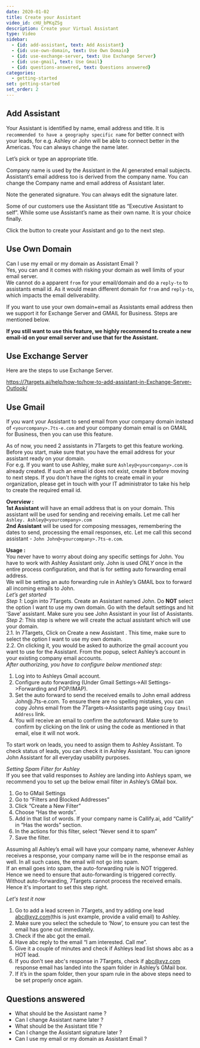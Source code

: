 ```yaml
---
date: 2020-01-02
title: Create your Assistant
video_id: cHU_bPKqZSg
description: Create your Virtual Assistant 
type: Video
sidebar:
  - {id: add-assistant, text: Add Assistant}
  - {id: use-own-domain, text: Use Own Domain}
  - {id: use-exchange-server, text: Use Exchange Server}
  - {id: use-gmail, text: Use Gmail}
  - {id: questions-answered, text: Questions answered}
categories:
  - getting-started
set: getting-started
set_order: 2
---
```


## Add Assistant

Your Assistant is identified by name, email address and title. It is `recommended to have a geography specific name` for better connect with your leads, for e.g. Ashley or John will be able to connect better in the Americas. You can always change the name later.

Let’s pick or type an appropriate title. 

Company name is used by the Assistant in the AI generated email subjects. Assistant’s email address too is derived from the company name. You can change the Company name and email address of Assistant later.

Note the generated signature. You can always edit the signature later.

Some of our customers use the Assistant title as “Executive Assistant to self”. While some use Assistant’s name as their own name. It is your choice finally. 

Click the button to create your Assistant and go to the next step.

## Use Own Domain
Can I use my email or my domain as Assistant Email ?  
Yes, you can and it comes with risking your domain as well limits of your email server.  
We cannot do a apparent `from` for your email/domain and do a `reply-to` to assistants email id. As it would mean different domain for `from` and `reply-to`, which impacts the email deliverability. 

If you want to use your own domain+email as Assistants email address then we support it for Exchange Server and GMAIL for Business. Steps are mentioned below. 

**If you still want to use this feature, we highly recommend to create a new email-id on your email server and use that for the Assistant.**  

## Use Exchange Server
Here are the steps to use Exchange Server. 

https://7targets.ai/help/how-to/how-to-add-assistant-in-Exchange-Server-Outlook/


## Use Gmail
If you want your Assistant to send email from your company domain instead of `<yourcompany>.7ts-e.com` and your company domain email is on GMAIL for Business, then you can use this feature.  

As of now, you need 2 assistants in 7Targets to get this feature working.  
Before you start, make sure that you have the email address for your assistant ready on your domain.  
For e.g. If you want to use Ashley, make sure `Ashley@<yourcompany>.com` is already created. If such an email id does not exist, create it before moving to next steps. If you don't have the rights to create email in your organization, please get in touch with your IT administrator to take his help to create the required email id.  

**Overview :**  
**1st Assistant** will have an email address that is on your domain. This assistant will be used for sending and receiving emails. Let me call her `Ashley. Ashley@<yourcompany>.com`   
**2nd Assistant** will be used for composing messages, remembering the dates to send, processing the email responses, etc. Let me call this second assistant - `John John@<yourcompany>.7ts-e.com`.  

**Usage :**  
You never have to worry about doing any specific settings for John. You have to work with Ashley Assistant only. John is used *ONLY* once in the entire process configuration, and that is for setting auto forwarding email address.  
We will be setting an auto forwarding rule in Ashley’s GMAIL box to forward all incoming emails to John.  
*Let’s get started*  
*Step 1*: Login into 7Targets. Create an Assistant named John. Do **NOT** select the option I want to use my own domain. Go with the default settings and hit ‘Save’ assistant. Make sure you see John Assistant in your list of Assistants.  
*Step 2*: This step is where we will create the actual assistant which will use your domain.  
2.1. In 7Targets, Click on Create a new Assistant . This time, make sure to select the option I want to use my own domain.  
2.2. On clicking it, you would be asked to authorize the gmail account you want to use for the Assistant. From the popup, select Ashley’s account in your existing company email accounts.  
*After authorizing, you have to configure below mentioned step:*  
1. Log into to Ashleys Gmail account. 
1. Configure auto forwarding (Under Gmail Settings->All Settings->Forwarding and POP/IMAP). 
1. Set the auto forward to send the received emails to John email address John@<yourcompany>.7ts-e.com. To ensure there are no spelling mistakes, you can copy Johns email from the 7Targets->Assistants page using `Copy Email Address` link. 
1. You will receive an email to confirm the autoforward. Make sure to confirm by clicking on the link or using the code as mentioned in that email, else it will not work. 

To start work on leads, you need to assign them to Ashley Assistant. To check status of leads, you can check it in Ashley Assistant. You can ignore John Assistant for all everyday usability purposes. 

*Setting Spam Filter for Ashley*  
If you see that valid responses to Ashley are landing into Ashleys spam, we recommend you to set up the below email filter in Ashley’s GMail box. 
1. Go to GMail Settings
1. Go to “Filters and Blocked Addresses”
1. Click “Create a New Filter”
1. Choose “Has the words”.
1. Add <your company name> in that list of words. If your company name is Callify.ai, add “Callify” in “Has the words” section.
1. In the actions for this filter, select “Never send it to spam” 
1. Save the filter. 

Assuming all Ashley’s email will have your company name, whenever Ashley receives a response, your company name will be in the response email as well. In all such cases, the email will not go into spam.  
If an email goes into spam, the auto-forwarding rule is NOT triggered. Hence we need to ensure that auto-forwarding is triggered correctly. Without auto-forwarding, 7Targets cannot process the received emails. Hence it's important to set this step right. 

*Let's test it now*
1. Go to add a lead screen in 7Targets, and try adding one lead abc@xyz.com(this is just example, provide a valid email) to Ashley. 
1. Make sure you select the schedule to ‘Now’, to ensure you can test the email has gone out immediately. 
1. Check if the abc got the email. 
1. Have abc reply to the email “I am interested. Call me”. 
1. Give it a couple of minutes and check if Ashleys lead list shows abc as a HOT lead. 
1. If you don’t see abc's response in 7Targets, check if abc@xyz.com response email has landed into the spam folder in Ashley’s GMail box. 
1. If it’s in the spam folder, then your spam rule in the above steps need to be set properly once again. 

## Questions answered
- What should be the Assistant name ? 
- Can I change Assistant name later ?
- What should be the Assistant title ? 
- Can I change the Assistant signature later ? 
- Can I use my email or my domain as Assistant Email ?

